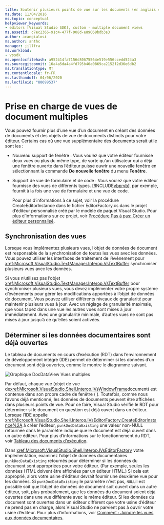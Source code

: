 ```yaml
---
title: Soutenir plusieurs points de vue sur les documents (en anglais seulement) Microsoft Docs
ms.date: 11/04/2016
ms.topic: conceptual
helpviewer_keywords:
- editors [Visual Studio SDK], custom - multiple document views
ms.assetid: c7ec2366-91c4-477f-908d-e89068bdb3e3
author: acangialosi
ms.author: anthc
manager: jillfra
ms.workload:
- vssdk
ms.openlocfilehash: a952414fa7156d80675564e519e556ccedd524a3
ms.sourcegitcommit: 16a4a5da4a4fd795b46a0869ca2152f2d36e6db2
ms.translationtype: MT
ms.contentlocale: fr-FR
ms.lasthandoff: 04/06/2020
ms.locfileid: "80699537"
---
```

# <a name="supporting-multiple-document-views"></a>Prise en charge de vues de document multiples
Vous pouvez fournir plus d’une vue d’un document en créant des données de documents et des objets de vue de documents distincts pour votre éditeur. Certains cas où une vue supplémentaire des documents serait utile sont les :

- Nouveau support de fenêtre : Vous voulez que votre éditeur fournisse deux vues ou plus du même type, de sorte qu’un utilisateur qui a déjà une fenêtre ouverte dans l’éditeur puisse ouvrir une nouvelle fenêtre en sélectionnant la commande **De nouvelle fenêtre** du menu **Fenêtre.**

- Support de vue de formulaire et de code : Vous voulez que votre éditeur fournisse des vues de différents types. [!INCLUDE[vbprvb](../code-quality/includes/vbprvb_md.md)], par exemple, fournit à la fois une vue de formulaire et une vue de code.

  Pour plus d’informations à ce sujet, voir la procédure CreateEditorInstance dans le fichier EditorFactory.cs dans le projet d’éditeur personnalisé créé par le modèle de paquet Visual Studio. Pour plus d’informations sur ce projet, voir [Procédure Pas à pas: Créer un éditeur personnalisé](../extensibility/walkthrough-creating-a-custom-editor.md).

## <a name="synchronizing-views"></a>Synchronisation des vues
 Lorsque vous implémentez plusieurs vues, l’objet de données de document est responsable de la synchronisation de toutes les vues avec les données. Vous pouvez utiliser les interfaces de traitement de l’événement pour <xref:Microsoft.VisualStudio.TextManager.Interop.VsTextBuffer> synchroniser plusieurs vues avec les données.

 Si vous n’utilisez pas l’objet <xref:Microsoft.VisualStudio.TextManager.Interop.VsTextBuffer> pour synchroniser plusieurs vues, vous devez implémenter votre propre système d’événements pour gérer les modifications apportées à l’objet de données de document. Vous pouvez utiliser différents niveaux de granularité pour maintenir plusieurs vues à jour. Avec un réglage de granularité maximale, que vous tapez dans une vue les autres vues sont mises à jour immédiatement. Avec une granularité minimale, d’autres vues ne sont pas mises à jour jusqu’à ce qu’elles soient activées.

## <a name="determining-whether-document-data-is-already-open"></a>Déterminer si les données documentaires sont déjà ouvertes
 Le tableau de documents en cours d’exécution (RDT) dans l’environnement de développement intégré (IDE) permet de déterminer si les données d’un document sont déjà ouvertes, comme le montre le diagramme suivant.

 ![Graphique DocDataView](../extensibility/media/docdataview.gif "Docdataview (Docdataview)") Vues multiples

 Par défaut, chaque vue (objet de vue de<xref:Microsoft.VisualStudio.Shell.Interop.IVsWindowFrame>document) est contenue dans son propre cadre de fenêtre ( ). Toutefois, comme nous l’avons déjà mentionné, les données de documents peuvent être affichées dans plusieurs points de vue. Pour ce faire, Visual Studio vérifie le RDT pour déterminer si le document en question est déjà ouvert dans un éditeur. Lorsque l’IDE appelle <xref:Microsoft.VisualStudio.Shell.Interop.IVsEditorFactory.CreateEditorInstance%2A> à créer l’éditeur, `punkDocDataExisting` une valeur non-NULL retournée dans le paramètre indique que le document est déjà ouvert dans un autre éditeur. Pour plus d’informations sur le fonctionnement du RDT, voir [Tableau des documents d’exécution](../extensibility/internals/running-document-table.md).

 Dans <xref:Microsoft.VisualStudio.Shell.Interop.IVsEditorFactory> votre implémentation, examinez l’objet de données documentaires `punkDocDataExisting` retournés pour déterminer si les données du document sont appropriées pour votre éditeur. (Par exemple, seules les données HTML doivent être affichées par un éditeur HTML.) Si cela est approprié, alors votre usine d’éditeur devrait fournir une deuxième vue pour les données. Si `punkDocDataExisting` le paramètre n’est pas, `NULL`il est possible soit que l’objet de données de document soit ouvert dans un autre éditeur, soit, plus probablement, que les données du document soient déjà ouvertes dans une vue différente avec le même éditeur. Si les données du document sont ouvertes dans un éditeur différent que votre usine d’éditeur ne prend pas en charge, alors Visual Studio ne parvient pas à ouvrir votre usine d’éditeur. Pour plus d’informations, voir [Comment : Joindre les vues aux données documentaires](../extensibility/how-to-attach-views-to-document-data.md).
